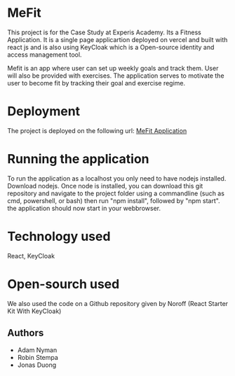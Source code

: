 # MeFit

This project is for the Case Study at Experis Academy. Its a Fitness Application. It is a single page applicartion deployed on vercel and built with react js and is also using KeyCloak which is a Open-source identity and access management tool.

Mefit is an app where user can set up weekly goals and track them. User will also be provided with exercises. The application serves to motivate the user to become fit by tracking their goal and exercise regime.

# Deployment
The project is deployed on the following url: [MeFit Application](https://mefit-frontend.vercel.app/)

# Running the application
To run the application as a localhost you only need to have nodejs installed. Download nodejs. Once node is installed, you can download this git repository and navigate to the project folder using a commandline (such as cmd, powershell, or bash) then run "npm install", followed by "npm start". the application should now start in your webbrowser.

# Technology used
React, KeyCloak

# Open-sourch used
We also used the code on a Github repository given by Noroff (React Starter Kit With KeyCloak)


## Authors

- Adam Nyman
- Robin Stempa
- Jonas Duong
